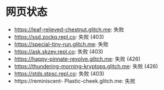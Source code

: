 # 网页状态
- https://leaf-relieved-chestnut.glitch.me: 失败
- https://ssd.zockq.repl.co: 失败 (403)
- https://special-tiny-run.glitch.me: 失败
- https://ask.skzey.repl.co: 失败 (403)
- https://happy-pinnate-revolve.glitch.me: 失败 (426)
- https://thundering-morning-kryptops.glitch.me: 失败 (426)
- https://stds.stpsc.repl.co: 失败 (403)
- https://reminiscent- Plastic-cheek.glitch.me: 失败
